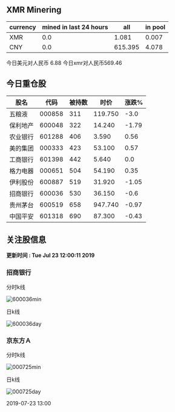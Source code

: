 ## XMR Minering

|currency|mined in last 24 hours|all|in pool|
|---|---|---|---|
|XMR|0.0|1.081|0.007|
|CNY|0.0|615.395|4.078|

今日美元对人民币 6.88	今日xmr对人民币569.46


## 今日重仓股 

|股名|代码|被持数|时价|涨跌%|
|---|---|---|---|---|
|五粮液|000858|311|119.750|-3.0|
|保利地产|600048|322|14.240|-1.79|
|农业银行|601288|406|3.590|0.56|
|美的集团|000333|423|53.100|0.57|
|工商银行|601398|442|5.640|0.0|
|格力电器|000651|504|54.190|0.35|
|伊利股份|600887|519|31.920|-1.05|
|招商银行|600036|530|36.150|-0.6|
|贵州茅台|600519|658|947.740|-0.97|
|中国平安|601318|690|87.300|-0.43|

## 关注股信息
**更新时间 : Tue Jul 23 12:00:11 2019**
### 招商银行 
分时k线

![600036min](http://image.sinajs.cn/newchart/min/n/sh600036.gif)

日k线

![600036day](http://image.sinajs.cn/newchart/daily/n/sh600036.gif)

### 京东方Ａ 
分时k线

![000725min](http://image.sinajs.cn/newchart/min/n/sz000725.gif)

日k线

![000725day](http://image.sinajs.cn/newchart/daily/n/sz000725.gif)

2019-07-23 13:00